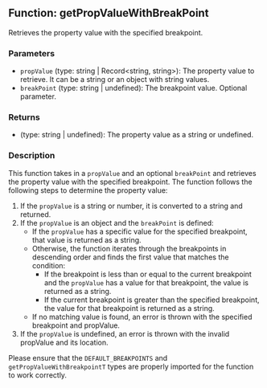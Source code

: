## Function: getPropValueWithBreakPoint

Retrieves the property value with the specified breakpoint.

### Parameters

- `propValue` (type: string | Record<string, string>): The property value to retrieve. It can be a string or an object with string values.
- `breakPoint` (type: string | undefined): The breakpoint value. Optional parameter.

### Returns

- (type: string | undefined): The property value as a string or undefined.

### Description

This function takes in a `propValue` and an optional `breakPoint` and retrieves the property value with the specified breakpoint. The function follows the following steps to determine the property value:

1. If the `propValue` is a string or number, it is converted to a string and returned.
2. If the `propValue` is an object and the `breakPoint` is defined:
   - If the `propValue` has a specific value for the specified breakpoint, that value is returned as a string.
   - Otherwise, the function iterates through the breakpoints in descending order and finds the first value that matches the condition:
     - If the breakpoint is less than or equal to the current breakpoint and the `propValue` has a value for that breakpoint, the value is returned as a string.
     - If the current breakpoint is greater than the specified breakpoint, the value for that breakpoint is returned as a string.
   - If no matching value is found, an error is thrown with the specified breakpoint and propValue.
3. If the `propValue` is undefined, an error is thrown with the invalid propValue and its location.

Please ensure that the `DEFAULT_BREAKPOINTS` and `getPropValueWithBreakpointT` types are properly imported for the function to work correctly.
